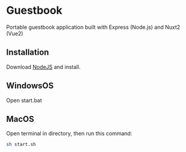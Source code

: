 # Guestbook
Portable guestbook application built with Express (Node.js) and Nuxt2 (Vue2)

## Installation
Download [NodeJS](https://nodejs.org/en/download/) and install.

## WindowsOS
Open start.bat

## MacOS
Open terminal in directory, then run this command:
```bash
sh start.sh
```
